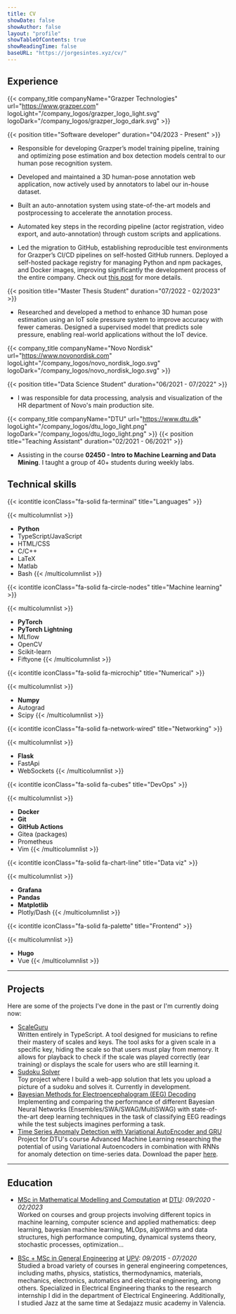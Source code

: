 ```yaml
---
title: CV
showDate: false
showAuthor: false
layout: "profile"
showTableOfContents: true
showReadingTime: false
baseURL: "https://jorgesintes.xyz/cv/"
---
```


## Experience

{{< company_title companyName="Grazper Technologies" url="https://www.grazper.com" logoLight="/company_logos/grazper_logo_light.svg" logoDark="/company_logos/grazper_logo_dark.svg" >}}

{{< position title="Software developer" duration="04/2023 - Present" >}}

- Responsible for developing Grazper’s model training pipeline, training and optimizing pose estimation and
  box detection models central to our human pose recognition system.

- Developed and maintained a 3D human-pose annotation web application, now actively used by annotators to
  label our in-house dataset.

- Built an auto-annotation system using state-of-the-art models and postprocessing to accelerate the
  annotation process.

- Automated key steps in the recording pipeline (actor registration, video export, and auto-annotation)
  through custom scripts and applications.

- Led the migration to GitHub, establishing reproducible test environments for Grazper’s CI/CD pipelines on
  self-hosted GitHub runners. Deployed a self-hosted package registry for managing Python and npm packages,
  and Docker images, improving significantly the development process of the entire company. Check out
  [this post](/posts/self_hosted_github_runners) for more details.

{{< position title="Master Thesis Student" duration="07/2022 - 02/2023" >}}

- Researched and developed a method to enhance 3D human pose estimation using an IoT sole pressure system to
  improve accuracy with fewer cameras. Designed a supervised model that predicts sole pressure, enabling
  real-world applications without the IoT device.

{{< company_title companyName="Novo Nordisk" url="https://www.novonordisk.com" logoLight="/company_logos/novo_nordisk_logo.svg" logoDark="/company_logos/novo_nordisk_logo.svg" >}}

{{< position title="Data Science Student" duration="06/2021 - 07/2022" >}}

- I was responsible for data processing, analysis and visualization of the HR department of Novo's main
  production site.

{{< company_title companyName="DTU" url="https://www.dtu.dk" logoLight="/company_logos/dtu_logo_light.png" logoDark="/company_logos/dtu_logo_light.png" >}}
{{< position title="Teaching Assistant" duration="02/2021 - 06/2021" >}}

- Assisting in the course **02450 - Intro to Machine Learning and Data Mining**. I taught a group of 40+
  students during weekly labs.

## Technical skills

{{< icontitle iconClass="fa-solid fa-terminal" title="Languages" >}}

{{< multicolumnlist >}}

- **Python**
- TypeScript/JavaScript
- HTML/CSS
- C/C++
- LaTeX
- Matlab
- Bash {{< /multicolumnlist >}}

{{< icontitle iconClass="fa-solid fa-circle-nodes" title="Machine learning" >}}

{{< multicolumnlist >}}

- **PyTorch**
- **PyTorch Lightning**
- MLflow
- OpenCV
- Scikit-learn
- Fiftyone {{< /multicolumnlist >}}

{{< icontitle iconClass="fa-solid fa-microchip" title="Numerical" >}}

{{< multicolumnlist >}}

- **Numpy**
- Autograd
- Scipy {{< /multicolumnlist >}}

{{< icontitle iconClass="fa-solid fa-network-wired" title="Networking" >}}

{{< multicolumnlist >}}

- **Flask**
- FastApi
- WebSockets {{< /multicolumnlist >}}

{{< icontitle iconClass="fa-solid fa-cubes" title="DevOps" >}}

{{< multicolumnlist >}}

- **Docker**
- **Git**
- **GitHub Actions**
- Gitea (packages)
- Prometheus
- Vim {{< /multicolumnlist >}}

{{< icontitle iconClass="fa-solid fa-chart-line" title="Data viz" >}}

{{< multicolumnlist >}}

- **Grafana**
- **Pandas**
- **Matplotlib**
- Plotly/Dash {{< /multicolumnlist >}}

{{< icontitle iconClass="fa-solid fa-palette" title="Frontend" >}}

{{< multicolumnlist >}}

- **Hugo**
- Vue {{< /multicolumnlist >}}

---

## Projects

Here are some of the projects I've done in the past or I'm currently doing now:

- [ScaleGuru](https://scaleguru.jorgesintes.xyz/) \
  Written entirely in TypeScript. A tool designed for musicians to refine their mastery of scales and keys. The
  tool asks for a given scale in a specific key, hiding the scale so that users must play from memory. It allows
  for playback to check if the scale was played correctly (ear training) or displays the scale for users who are
  still learning it.
- [Sudoku Solver](https://github.com/JorgeSintes/sudoku_project) \
  Toy project where I build a web-app solution that lets you upload a picture of a sudoku and solves it. Currently
  in development.
- [Bayesian Methods for Electroencephalogram (EEG) Decoding](https://github.com/JorgeSintes/CNN_EEG_signals) \
  Implementing and comparing the performance of different Bayesian Neural Networks (Ensembles/SWA/SWAG/MultiSWAG)
  with state-of-the-art deep learning techniques in the task of classifying EEG readings while the test subjects
  imagines performing a task.
- [Time Series Anomaly Detection with Variational AutoEncoder and GRU](https://github.com/JorgeSintes/Advanced_Machine_Learning)
  \
  Project for DTU's course Advanced Machine Learning researching the potential of using Variational Autoencoders
  in combination with RNNs for anomaly detection on time-series data. Download the paper [here](https://github.com/JorgeSintes/Advanced_Machine_Learning/raw/master/Time_Series_Anomaly_Detection_VAE_GRU.pdf).

---

## Education

- [MSc in Mathematical Modelling and Computation](https://www.dtu.dk/english/education/graduate/msc-programmes/mathematical-modelling-and-computation)
  at [DTU](https://www.dtu.dk/): _09/2020 - 02/2023_\
  Worked on courses and group projects involving different topics in machine learning, computer science and applied
  mathematics: deep learning, bayesian machine learning, MLOps, algorithms and data structures, high performance
  computing, dynamical systems theory, stochastic processes, optimization...

- [BSc + MSc in General Engineering](https://www.upv.es/titulaciones/MUII/index-en.html) at
  [UPV](https://www.upv.es/): _09/2015 - 07/2020_\
  Studied a broad variety of courses in general engineering competences, including maths, physics, statistics,
  thermodynamics, materials, mechanics, electronics, automatics and electrical engineering, among others. Specialized
  in Electrical Engineering thanks to the research internship I did in the department of Electrical Engineering.
  Additionally, I studied Jazz at the same time at Sedajazz music academy in Valencia.
